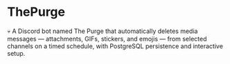 # ThePurge
💀 A Discord bot named The Purge that automatically deletes media messages — attachments, GIFs, stickers, and emojis — from selected channels on a timed schedule, with PostgreSQL persistence and interactive setup.

